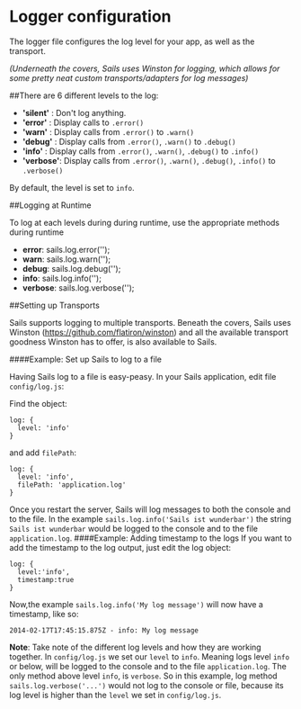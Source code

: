# Logger configuration

The logger file configures the log level for your app, as well as the transport.

*(Underneath the covers, Sails uses Winston for logging, which allows for some pretty neat custom transports/adapters for log messages)*

##There are 6 different levels to the log:

+ **'silent'** : Don't log anything.
+ **'error'** : Display calls to `.error()`
+ **'warn'**    : Display calls from `.error()` to `.warn()`
+ **'debug'**	: Display calls from `.error()`, `.warn()` to `.debug()`
+ **'info'**	: Display calls from `.error()`, `.warn()`, `.debug()` to `.info()`
+ **'verbose'**: Display calls from `.error()`, `.warn()`, `.debug()`, `.info()` to `.verbose()`


By default, the level is set to `info`.

##Logging at Runtime

To log at each levels during during runtime, use the appropriate methods during runtime

+ **error**: sails.log.error('');
+ **warn**: sails.log.warn('');
+ **debug**: sails.log.debug('');
+ **info**: sails.log.info('');
+ **verbose**: sails.log.verbose('');

##Setting up Transports

Sails supports logging to multiple transports. Beneath the covers, Sails uses Winston (https://github.com/flatiron/winston) and all the available transport goodness Winston has to offer, is also available to Sails.

####Example: Set up Sails to log to a file

Having Sails log to a file is easy-peasy. In your Sails application, edit file `config/log.js`: 

Find the object: 

```
log: {
  level: 'info'
}
```

and add `filePath`:

```
log: {
  level: 'info',
  filePath: 'application.log'
}
```

Once you restart the server, Sails will log messages to both the console and to the file. In the example `sails.log.info('Sails ist wunderbar')` the string `Sails ist wunderbar` would be logged to the console and to the file `application.log`.
####Example: Adding timestamp to the logs 
If you want to add the timestamp to the log output, just edit the log object:
```
log: {
  level:'info',
  timestamp:true
}
```

Now,the example `sails.log.info('My log message')` will now have a timestamp, like so:

```
2014-02-17T17:45:15.875Z - info: My log message
``` 

**Note**: Take note of the different log levels and how they are working together. In `config/log.js` we set our `level` to `info`. Meaning logs level `info` or below, will be logged to the console and to the file `application.log`. The only method above level `info`, is `verbose`. So in this example, log method `sails.log.verbose('...')` would not log to the console or file, because its log level is higher than the `level` we set in `config/log.js`.
